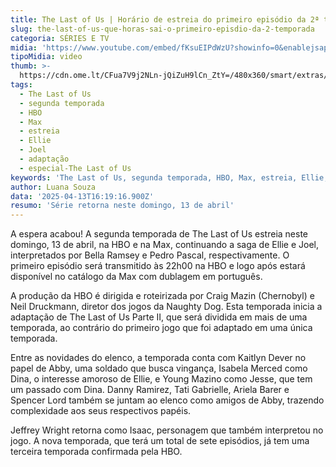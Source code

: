 ```yaml
---
title: The Last of Us | Horário de estreia do primeiro episódio da 2ª temporada
slug: the-last-of-us-que-horas-sai-o-primeiro-episdio-da-2-temporada
categoria: SÉRIES E TV
midia: 'https://www.youtube.com/embed/fKsuEIPdWzU?showinfo=0&enablejsapi=1'
tipoMidia: video
thumb: >-
  https://cdn.ome.lt/CFua7V9j2NLn-jQiZuH9lCn_ZtY=/480x360/smart/extras/conteudos/Design_sem_nome_3_1lCyMLm.jpg
tags:
  - The Last of Us
  - segunda temporada
  - HBO
  - Max
  - estreia
  - Ellie
  - Joel
  - adaptação
  - especial-The Last of Us
keywords: 'The Last of Us, segunda temporada, HBO, Max, estreia, Ellie, Joel, adaptação'
author: Luana Souza
data: '2025-04-13T16:19:16.900Z'
resumo: 'Série retorna neste domingo, 13 de abril'
---
```


A espera acabou! A segunda temporada de The Last of Us estreia neste domingo, 13 de abril, na HBO e na Max, continuando a saga de Ellie e Joel, interpretados por Bella Ramsey e Pedro Pascal, respectivamente. O primeiro episódio será transmitido às 22h00 na HBO e logo após estará disponível no catálogo da Max com dublagem em português.

A produção da HBO é dirigida e roteirizada por Craig Mazin (Chernobyl) e Neil Druckmann, diretor dos jogos da Naughty Dog. Esta temporada inicia a adaptação de The Last of Us Parte II, que será dividida em mais de uma temporada, ao contrário do primeiro jogo que foi adaptado em uma única temporada.

Entre as novidades do elenco, a temporada conta com Kaitlyn Dever no papel de Abby, uma soldado que busca vingança, Isabela Merced como Dina, o interesse amoroso de Ellie, e Young Mazino como Jesse, que tem um passado com Dina. Danny Ramirez, Tati Gabrielle, Ariela Barer e Spencer Lord também se juntam ao elenco como amigos de Abby, trazendo complexidade aos seus respectivos papéis.

Jeffrey Wright retorna como Isaac, personagem que também interpretou no jogo. A nova temporada, que terá um total de sete episódios, já tem uma terceira temporada confirmada pela HBO.
